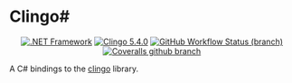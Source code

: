 # Clingo#

<p align="center">  <a href="https://dotnet.microsoft.com/download/dotnet-framework/net48" target="_blank"><img alt=".NET Framework" src="https://img.shields.io/badge/.NET%20Framework-v4.8-7014e8"></a> <a href="https://github.com/potassco/clingo" target="_blank"><img alt="Clingo 5.4.0" src="https://img.shields.io/badge/Clingo-5.4.0-blue"></a> <a href="https://github.com/NEKERAFA/ClingoSharp/actions" target="_blank"><img alt="GitHub Workflow Status (branch)" src="https://img.shields.io/github/workflow/status/nekerafa/ClingoSharp/ClingoSharp Workflow/master"></a> <a href="https://coveralls.io/github/NEKERAFA/ClingoSharp?branch=master" target="_blank"><img alt="Coveralls github branch" src="https://img.shields.io/coveralls/github/NEKERAFA/ClingoSharp/master"></a> </p>

A C# bindings to the [clingo](https://github.com/potassco/clingo) library.
